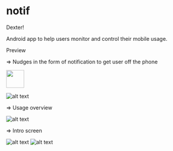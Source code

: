# notif

Dexter!

Android app to help users monitor and control their mobile usage.

Preview

=> Nudges in the form of notification to get user off the phone

<img src="https://github.com/nineteen94/notif/blob/master/screenshots/Screenshot2.jpeg" width="48">

![alt text](https://github.com/nineteen94/notif/blob/master/screenshots/Screenshot2.jpeg?raw=true)

=> Usage overview

![alt text](https://github.com/nineteen94/notif/blob/master/screenshots/usagescreen.jpeg?raw=true)


=> Intro screen

![alt text](https://github.com/nineteen94/notif/blob/master/screenshots/intro1.jpeg?raw=true)
![alt text](https://github.com/nineteen94/notif/blob/master/screenshots/intro2.jpeg?raw=true)

